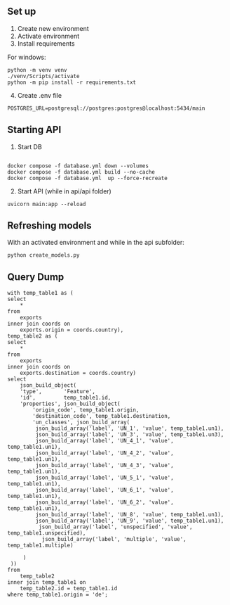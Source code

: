 ## Set up
1. Create new environment 
2. Activate environment
3. Install requirements

For windows:
```
python -m venv venv
./venv/Scripts/activate
python -m pip install -r requirements.txt
```

4. Create .env file
```
POSTGRES_URL=postgresql://postgres:postgres@localhost:5434/main
```

## Starting API
1. Start DB
```

docker compose -f database.yml down --volumes
docker compose -f database.yml build --no-cache 
docker compose -f database.yml  up --force-recreate
```
2. Start API (while in api/api folder)
```
uvicorn main:app --reload
```

## Refreshing models
With an activated environment and while in the api subfolder:
```
python create_models.py
```

## Query Dump
```
with temp_table1 as (
select
	*
from
	exports
inner join coords on
	exports.origin = coords.country),
temp_table2 as (
select
	*
from
	exports
inner join coords on
	exports.destination = coords.country)
select
	json_build_object(
    'type',       'Feature',
    'id',         temp_table1.id,
    'properties', json_build_object(
    	'origin_code', temp_table1.origin,
    	'destination_code', temp_table1.destination,
        'un_classes', json_build_array(
         json_build_array('label', 'UN_1', 'value', temp_table1.un1),
         json_build_array('label', 'UN_3', 'value', temp_table1.un3),
         json_build_array('label', 'UN_4_1', 'value', temp_table1.un1),
         json_build_array('label', 'UN_4_2', 'value', temp_table1.un1),
         json_build_array('label', 'UN_4_3', 'value', temp_table1.un1),
         json_build_array('label', 'UN_5_1', 'value', temp_table1.un1),
         json_build_array('label', 'UN_6_1', 'value', temp_table1.un1),
         json_build_array('label', 'UN_6_2', 'value', temp_table1.un1),
         json_build_array('label', 'UN_8', 'value', temp_table1.un1),
         json_build_array('label', 'UN_9', 'value', temp_table1.un1),
          json_build_array('label', 'unspecified', 'value', temp_table1.unspecified),
           json_build_array('label', 'multiple', 'value', temp_table1.multiple)
       
     )
 ))
from
	temp_table2
inner join temp_table1 on
	temp_table2.id = temp_table1.id
where temp_table1.origin = 'de';
```
